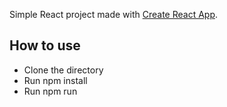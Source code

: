 Simple React project made with [Create React App](https://github.com/facebook/create-react-app).

## How to use

- Clone the directory
- Run npm install
- Run npm run
